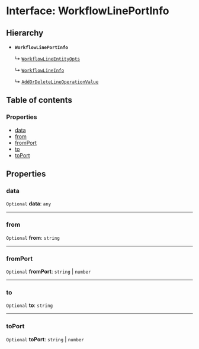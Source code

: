 # Interface: WorkflowLinePortInfo

## Hierarchy

* **`WorkflowLinePortInfo`**

  ↳ [`WorkflowLineEntityOpts`](/en/auto-docs/free-layout-editor/interfaces/WorkflowLineEntityOpts.md)

  ↳ [`WorkflowLineInfo`](/en/auto-docs/free-layout-editor/interfaces/WorkflowLineInfo.md)

  ↳ [`AddOrDeleteLineOperationValue`](/en/auto-docs/free-layout-editor/interfaces/AddOrDeleteLineOperationValue.md)

## Table of contents

### Properties

* [data](/en/auto-docs/free-layout-editor/interfaces/WorkflowLinePortInfo.md#data)
* [from](/en/auto-docs/free-layout-editor/interfaces/WorkflowLinePortInfo.md#from)
* [fromPort](/en/auto-docs/free-layout-editor/interfaces/WorkflowLinePortInfo.md#fromport)
* [to](/en/auto-docs/free-layout-editor/interfaces/WorkflowLinePortInfo.md#to)
* [toPort](/en/auto-docs/free-layout-editor/interfaces/WorkflowLinePortInfo.md#toport)

## Properties

### data

`Optional` **data**: `any`

***

### from

`Optional` **from**: `string`

***

### fromPort

`Optional` **fromPort**: `string` | `number`

***

### to

`Optional` **to**: `string`

***

### toPort

`Optional` **toPort**: `string` | `number`

